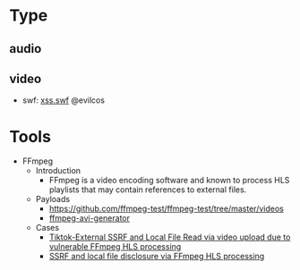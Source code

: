 # Type
## audio

## video
- swf: [xss.swf](https://github.com/evilcos/xss.swf) @evilcos

# Tools
- FFmpeg
  - Introduction
    - FFmpeg is a video encoding software and known to process HLS playlists that may contain references to external files.
  - Payloads
    - https://github.com/ffmpeg-test/ffmpeg-test/tree/master/videos
    - [ffmpeg-avi-generator](https://github.com/neex/ffmpeg-avi-m3u-xbin)
  - Cases
    - [Tiktok-External SSRF and Local File Read via video upload due to vulnerable FFmpeg HLS processing](https://hackerone.com/reports/1062888)
    - [SSRF and local file disclosure via FFmpeg HLS processing](https://hackerone.com/reports/237381)
